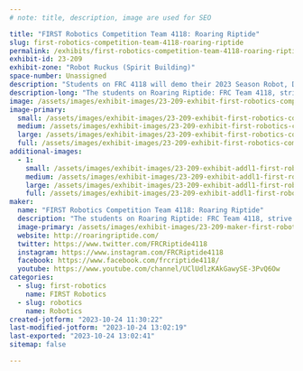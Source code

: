 ```yaml
---
# note: title, description, image are used for SEO

title: "FIRST Robotics Competition Team 4118: Roaring Riptide"
slug: first-robotics-competition-team-4118-roaring-riptide
permalink: /exhibits/first-robotics-competition-team-4118-roaring-riptide/
exhibit-id: 23-209
exhibit-zone: "Robot Ruckus (Spirit Building)"
space-number: Unassigned
description: "Students on FRC 4118 will demo their 2023 Season Robot, Dan-O-Saur!"
description-long: "The students on Roaring Riptide: FRC Team 4118, strive to raise awareness and excitement in STEM – Science, Technology, Engineering, and Math – through our local community, state, and national outreach efforts.  We believe our outreach efforts help to foster the acquisition of the softer skills such as teamwork, work ethics, flexibility, interpersonal skills, leadership skills, and adaptability."
image: /assets/images/exhibit-images/23-209-exhibit-first-robotics-competition-team-4118-roaring-riptide-43-img-5312-8141-large.JPG
image-primary: 
  small: /assets/images/exhibit-images/23-209-exhibit-first-robotics-competition-team-4118-roaring-riptide-43-img-5312-8141-small.JPG
  medium: /assets/images/exhibit-images/23-209-exhibit-first-robotics-competition-team-4118-roaring-riptide-43-img-5312-8141-medium.JPG
  large: /assets/images/exhibit-images/23-209-exhibit-first-robotics-competition-team-4118-roaring-riptide-43-img-5312-8141-large.JPG
  full: /assets/images/exhibit-images/23-209-exhibit-first-robotics-competition-team-4118-roaring-riptide-43-img-5312-8141-full.JPG
additional-images: 
  - 1:
    small: /assets/images/exhibit-images/23-209-exhibit-addl1-first-robotics-competition-team-4118-roaring-riptide-rr-slight-shift-logo-small.jpg
    medium: /assets/images/exhibit-images/23-209-exhibit-addl1-first-robotics-competition-team-4118-roaring-riptide-rr-slight-shift-logo-medium.jpg
    large: /assets/images/exhibit-images/23-209-exhibit-addl1-first-robotics-competition-team-4118-roaring-riptide-rr-slight-shift-logo-large.jpg
    full: /assets/images/exhibit-images/23-209-exhibit-addl1-first-robotics-competition-team-4118-roaring-riptide-rr-slight-shift-logo-full.jpg
maker: 
  name: "FIRST Robotics Competition Team 4118: Roaring Riptide"
  description: "The students on Roaring Riptide: FRC Team 4118, strive to raise awareness and excitement in STEM – Science, Technology, Engineering, and Math – through our local community, state, and national outreach efforts.  We believe our outreach efforts help to foster the acquisition of the softer skills such as teamwork, work ethics, flexibility, interpersonal skills, leadership skills, and adaptability."
  image-primary: /assets/images/exhibit-images/23-209-maker-first-robotics-competition-team-4118-roaring-riptide-img-5312-medium.JPG
  website: http://roaringriptide.com/
  twitter: https://www.twitter.com/FRCRiptide4118
  instagram: https://www.instagram.com/FRCRiptide4118
  facebook: https://www.facebook.com/frcriptide4118/
  youtube: https://www.youtube.com/channel/UClUdlzKAkGawySE-3PvQ6Ow
categories: 
  - slug: first-robotics
    name: FIRST Robotics
  - slug: robotics
    name: Robotics
created-jotform: "2023-10-24 11:30:22"
last-modified-jotform: "2023-10-24 13:02:19"
last-exported: "2023-10-24 13:02:41"
sitemap: false

---
```

